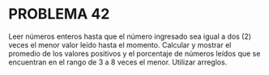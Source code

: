# PROBLEMA 42

Leer números enteros hasta que el número ingresado sea igual a dos (2) veces el menor valor 
leído hasta el momento. Calcular y mostrar el promedio de los valores positivos y el porcentaje 
de números leídos que se encuentran en el rango de 3 a 8 veces el menor. Utilizar arreglos.